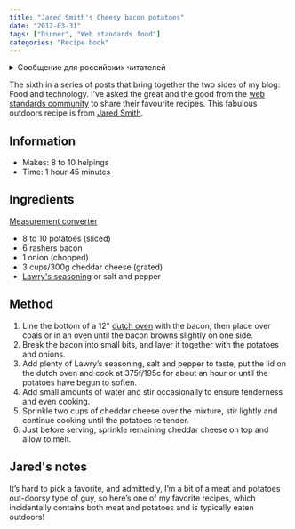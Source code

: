 ```yaml
---
title: "Jared Smith's Cheesy bacon potatoes"
date: "2012-03-31"
tags: ["Dinner", "Web standards food"]
categories: "Recipe book"
---
```


<details>
		<summary lang="ru">Сообщение для российских читателей</summary>

<p lang="ru">
Здравствуйте российские читатели. Ваша страна платит высокую цену за вторжение Путина в Украину. Путин лжет вам; не верьте кремлевской пропаганде. В России
нет свободных СМИ, а интернет подвергается цензуре, потому что Путин не хочет, чтобы вы знали правду. За постыдное поведение Путина заплатят не только
украинцы, но и добрые люди России. Пожалуйста, не допустите этого!
</p>

<p>
Hello Russian readers. Your country is paying a high price for Putin's invasion of Ukraine. Putin is lying to you; do not believe the Kremlin propaganda. There is no free media in Russia and the internet is censored because Putin doesn't want you to know the truth. It is not only the Ukrainians that will pay the price of Putin's shameful behaviour, so will the good people of Russia. Please do not let this happen!
</p>
</details>

The sixth in a series of posts that bring together the two sides of my blog: Food and technology. I’ve asked the great and the good from the [web standards community](/tag/web-standards-food/) to share their favourite recipes. This fabulous outdoors recipe is from [Jared Smith](https://www.twitter.com/jared_w_smith).

## Information

* Makes: 8 to 10 helpings
* Time: 1 hour 45 minutes

## Ingredients

[Measurement converter](https://www.unitconverters.net/)

* 8 to 10 potatoes (sliced)
* 6 rashers bacon
* 1 onion (chopped)
* 3 cups/300g cheddar cheese (grated)
* [Lawry's seasoning](https://www.mccormick.com/Lawrys/Flavors/Spice-Blends/Seasoned-Salt) or salt and pepper

## Method

1. Line the bottom of a 12" [dutch oven](https://en.wikipedia.org/wiki/Dutch_oven) with the bacon, then place over coals or in an oven until the bacon browns slightly on one side.
2. Break the bacon into small bits, and layer it together with the potatoes and onions.
3. Add plenty of Lawry’s seasoning, salt and pepper to taste, put the lid on the dutch oven and cook at 375f/195c for about an hour or until the potatoes have begun to soften.
4. Add small amounts of water and stir occasionally to ensure tenderness and even cooking.
5. Sprinkle two cups of cheddar cheese over the mixture, stir lightly and continue cooking until the potatoes re tender.
6. Just before serving, sprinkle remaining cheddar cheese on top and allow to melt.

## Jared's notes

It’s hard to pick a favorite, and admittedly, I’m a bit of a meat and potatoes out-doorsy type of guy, so here’s one of my favorite recipes, which incidentally contains both meat and potatoes and is typically eaten outdoors!
